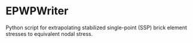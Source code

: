 # EPWPWriter
Python script for extrapolating stabilized single-point (SSP) brick element stresses to equivalent nodal stress.
